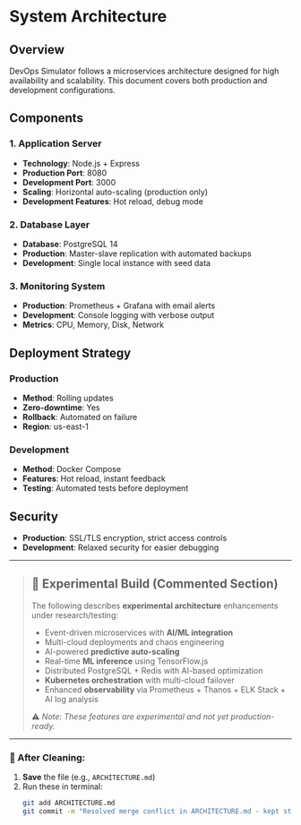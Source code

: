 # System Architecture

## Overview
DevOps Simulator follows a microservices architecture designed for high availability and scalability. This document covers both production and development configurations.

## Components

### 1. Application Server
- **Technology**: Node.js + Express
- **Production Port**: 8080
- **Development Port**: 3000
- **Scaling**: Horizontal auto-scaling (production only)
- **Development Features**: Hot reload, debug mode

### 2. Database Layer
- **Database**: PostgreSQL 14
- **Production**: Master-slave replication with automated backups
- **Development**: Single local instance with seed data

### 3. Monitoring System
- **Production**: Prometheus + Grafana with email alerts
- **Development**: Console logging with verbose output
- **Metrics**: CPU, Memory, Disk, Network

## Deployment Strategy

### Production
- **Method**: Rolling updates
- **Zero-downtime**: Yes
- **Rollback**: Automated on failure
- **Region**: us-east-1

### Development
- **Method**: Docker Compose
- **Features**: Hot reload, instant feedback
- **Testing**: Automated tests before deployment

## Security
- **Production**: SSL/TLS encryption, strict access controls
- **Development**: Relaxed security for easier debugging


---

> ## 🧪 Experimental Build (Commented Section)
> 
> The following describes **experimental architecture** enhancements under research/testing:
> 
> - Event-driven microservices with **AI/ML integration**
> - Multi-cloud deployments and chaos engineering
> - AI-powered **predictive auto-scaling**
> - Real-time **ML inference** using TensorFlow.js
> - Distributed PostgreSQL + Redis with AI-based optimization
> - **Kubernetes orchestration** with multi-cloud failover
> - Enhanced **observability** via Prometheus + Thanos + ELK Stack + AI log analysis
>
> ⚠️ *Note: These features are experimental and not yet production-ready.*

---

### 🧹 After Cleaning:
1. **Save** the file (e.g., `ARCHITECTURE.md`)
2. Run these in terminal:
   ```bash
   git add ARCHITECTURE.md
   git commit -m "Resolved merge conflict in ARCHITECTURE.md - kept stable and documented experimental section"
